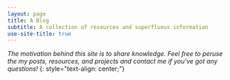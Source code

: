 ```yaml
---
layout: page
title: A Blog
subtitle: A collection of resources and superfluous information
use-site-title: true
---
```


*The motivation behind this site is to share knowledge. Feel free to peruse the my posts, resources, and projects and contact me if you've got any questions!* 
{: style="text-align: center;"}